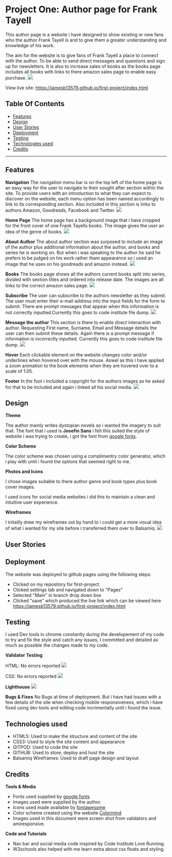 # Project One: Author page for Frank Tayell

This author page is a website i have designed to show existing or new fans who the author Frank Tayell is and to give them a greater understanding and knowledge of his work.

The aim for the website is to give fans of Frank Tayell a place to connect with the author. To be able to send direct messages and questions and sign up for newsletters. It is also to increase sales of books as the books page includes all books with links to there amazon sales page to enable easy purchase.
![](assets/images/.png)

View live site: https://jamesb13579.github.io/first-project/index.html

## Table Of Contents
  * [Features](#features)
  * [Design](#design)
  * [User Stories](#user-stories)
  * [Deployment](#deployment)
  * [Testing](#testing)
  * [Technologies used](#technologies-used)
  * [Credits](#credits)
---
## Features

__Navigation__
The navigation menu bar is on the top left of the home page is an easy way for the user to navigate to their sought after section within the site. To provide users with an introduction to what they can expect to discover on the website, each menu option has been named accordingly to link to its corresponding section. Also included in this section is links to authors Amazon, Goodreads, Facebook and Twitter.
![](assets/images/)


__Home Page__
The home page has a background image that i have cropped for the front cover of one Frank Tayells books. The image gives the user an idea of the genre of books.
![](assets/images/)


__About Author__
The about author section was surposed to include an image of the author plus additional information about the author, and books and series he is working on. But when i was speaking to the author he said he prefers to be judged on his work rather tham appearance so i used an image that he uses on his goodreads and amazon instead.
![](assets/images/)

__Books__
The books page shows all the authors current books split into series, divided with sextion titles and ordered into release date. The images are all links to the correct amazon sales page.
![](assets/images/)

__Subscribe__
The user can subscribe to the authors newsletter as they submit. The user must enter their e-mail address into the input fields for the form to submit. There are prompt messages that appear when this information is not correctly inputted.Currently this goes to code institute file dump.
![](assets/images/)

__Message the author__
This section is there to enable direct interaction with author. Requesting First name, Surname, Email and Message details the user can then submit these details. Again there is a prompt message if information is incorrectly inputted. Currently this goes to code institute file dump.
![](assets/images/)

__Hover__
Each clickable element on the website changes color and/or underlines when hovered over with the mouse. Aswel as this i have applied a zoom animation to the book elements when they are hovered over to a scale of 1.05.

__Footer__
In the foot i included a copyright for the authors images as he asked for that to be included and again i linked all his social media.
![](assets/images/)


## Design
__Theme__

The author mainly writes dystopian novels so i wanted the imagery to suit that. The font that i used is __Josefin Sans__ i felt this suited the style of website i was trying to create, i got the font from [google fonts](https://https://fonts.google.com/).


__Color Scheme__

The color scheme was chosen using a complimentry color generator, which i play with until i found the options that seemed right to me.

__Photos and Icons__

I chose images suitable to there author genre and book types plus book cover images.

I used icons for social media websites i did this to maintain a clean and intuitive user experience.

__Wireframes__

I initailly drew my wireframes out by hand to i could get a more visual idea of what i wanted for my site before i transferred them over to Balsamiq.
![](assets/images/)

## User Stories


## Deployment

The website was deployed to github pages using the following steps:
- Clicked on my repository for first-project. 
- Clicked settings tab and navigated down to "Pages"
- Selected "Main" in branch drop down box
- Clicked "save" which produced the live link which can be viewed here https://jamesb13579.github.io/first-project/index.html

## Testing

I used Dev tools in chrome constantly during the developement of my code to try and fix the style and catch any issues, I committed and detailed as much as possible the changes made to my code. 

__Validator Testing__

HTML: No errors reported
![](assets/images/)

CSS: No errors reported
![](assets/images/)

__Lighthouse__
![](assets/images/)

__Bugs & Fixes__
No Bugs at time of deployment.
But i have had issues with a  few details of the site when checking mobile responsiveness, which i have fixed using dev tools and editing code incrimentally until i found the issue.


## Technologies used

- HTML5: Used to make the structure and content of the site
- CSS3: Used to style the site content and appearance
- GITPOD: Used to code the site
- GITHUB: Used to store, deploy and host the site
- Balsamiq Wireframes: Used to draft page design and layout

## Credits

__Tools & Media__

- Fonts used supplied by [google fonts](https://https://fonts.google.com/)
- Images used were supplied by the author.
- Icons used made available by [fontawesome](https://fontawesome.com)
- Color scheme created using the website [Colormind](http://colormind.io/)
- Images used in this document were screen shot from validators and amiresponsive.

__Code and Tutorials__

- Nav bar and social media code inspired by Code Institute Love Running.
- W3schools also helped with me learn extra about css floats and styling.